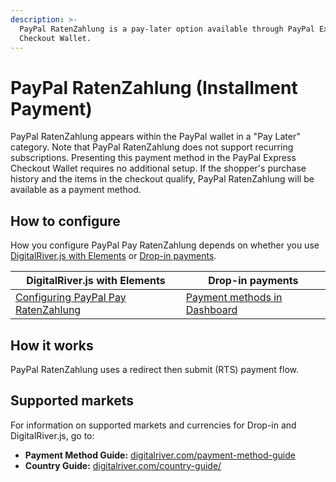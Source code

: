 ```yaml
---
description: >-
  PayPal RatenZahlung is a pay-later option available through PayPal Express
  Checkout Wallet.
---
```


# PayPal RatenZahlung (Installment Payment)

PayPal RatenZahlung appears within the PayPal wallet in a "Pay Later" category. Note that PayPal RatenZahlung does not support recurring subscriptions. Presenting this payment method in the PayPal Express Checkout Wallet requires no additional setup. If the shopper's purchase history and the items in the checkout qualify, PayPal RatenZahlung will be available as a payment method.&#x20;

## How to configure

How you configure PayPal Pay RatenZahlung depends on whether you use [DigitalRiver.js with Elements](../payment-integrations-1/digitalriver.js/) or [Drop-in payments](../payment-integrations-1/drop-in/). &#x20;

| DigitalRiver.js with Elements                                                                                                  | Drop-in payments                                                                          |
| ------------------------------------------------------------------------------------------------------------------------------ | ----------------------------------------------------------------------------------------- |
| [Configuring PayPal Pay RatenZahlung](../payment-integrations-1/digitalriver.js/payment-methods/paypal.md#paypal-ratenzahlung) | [Payment methods in Dashboard](../../administration/dashboard/settings/payment-methods/)  |

## How it works

PayPal RatenZahlung uses a redirect then submit (RTS) payment flow.

## Supported markets <a href="#supported-geographies" id="supported-geographies"></a>

For information on supported markets and currencies for Drop-in and DigitalRiver.js, go to:

* **Payment Method Guide:** [digitalriver.com/payment-method-guide](https://www.digitalriver.com/payment-method/paypal-ratenzahlung/)
* **Country Guide:** [digitalriver.com/country-guide/](https://www.digitalriver.com/country-guide/)
